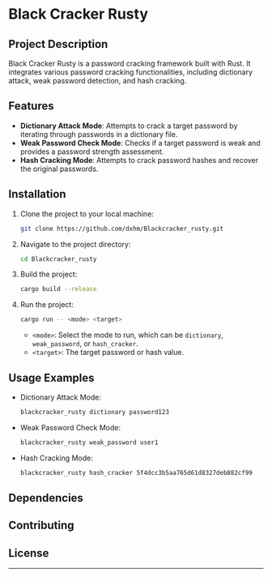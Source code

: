 # Black Cracker Rusty

## Project Description

Black Cracker Rusty is a password cracking framework built with Rust. It integrates various password cracking functionalities, including dictionary attack, weak password detection, and hash cracking.

## Features

- **Dictionary Attack Mode**: Attempts to crack a target password by iterating through passwords in a dictionary file.
- **Weak Password Check Mode**: Checks if a target password is weak and provides a password strength assessment.
- **Hash Cracking Mode**: Attempts to crack password hashes and recover the original passwords.

## Installation

1. Clone the project to your local machine:

   ```bash
   git clone https://github.com/dxhm/Blackcracker_rusty.git
   ```

2. Navigate to the project directory:

   ```bash
   cd Blackcracker_rusty
   ```

3. Build the project:

   ```bash
   cargo build --release
   ```

4. Run the project:

   ```bash
   cargo run -- <mode> <target>
   ```

   - `<mode>`: Select the mode to run, which can be `dictionary`, `weak_password`, or `hash_cracker`.
   - `<target>`: The target password or hash value.

## Usage Examples

- Dictionary Attack Mode:

  ```bash
  blackcracker_rusty dictionary password123
  ```

- Weak Password Check Mode:

  ```bash
  blackcracker_rusty weak_password user1
  ```

- Hash Cracking Mode:

  ```bash
  blackcracker_rusty hash_cracker 5f4dcc3b5aa765d61d8327deb882cf99
  ```

## Dependencies



## Contributing



## License



---
